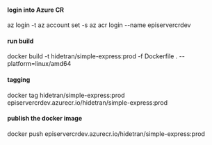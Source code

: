 #### login into Azure CR
az login -t <tenant id>
az account set -s  <subscription id>
az acr login --name episervercrdev

#### run build
docker build -t hidetran/simple-express:prod -f Dockerfile . --platform=linux/amd64

#### tagging
docker tag hidetran/simple-express:prod episervercrdev.azurecr.io/hidetran/simple-express:prod 

#### publish the docker image
docker push episervercrdev.azurecr.io/hidetran/simple-express:prod